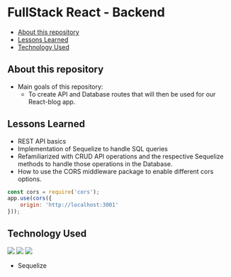 # FullStack React - Backend <!-- omit in toc -->

- [About this repository](#about-this-repository)
- [Lessons Learned](#lessons-learned)
- [Technology Used](#technology-used)
  
## About this repository
* Main goals of this repository:
  * To create API and Database routes that will then be used for our React-blog app.


## Lessons Learned
* REST API basics
* Implementation of Sequelize to handle SQL queries
* Refamiliarized with CRUD API operations and the respective Sequelize methods to handle those operations in the Database.
* How to use the CORS middleware package to enable different cors options. 
```JavaScript
const cors = require('cors');
app.use(cors({
    origin: 'http://localhost:3001'
}));
```


## Technology Used
<img src="https://img.shields.io/badge/node.js%20-%2343853D.svg?&style=for-the-badge&logo=node.js&logoColor=white"/>
<img src="https://img.shields.io/badge/express.js%20-%23404d59.svg?&style=for-the-badge"/>
<img src ="https://img.shields.io/badge/postgres-%23316192.svg?&style=for-the-badge&logo=postgresql&logoColor=white"/>

* Sequelize